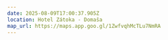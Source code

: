 ```yaml
---
date: 2025-08-09T17:00:37.905Z
location: Hotel Zátoka - Domaša
map_url: https://maps.app.goo.gl/1ZwfvqhMcTLu7NmRA
---
```

